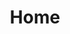 ---
title: "Home"
layout: splash
permalink: /home/
header:
  overlay_color: "#000"
  overlay_filter: "0.75"
  overlay_image: /assets/images/new_york.jpeg
  actions:
    - label: "Download"
      url: "#test-link"
excerpt: "Bacon ipsum dolor sit amet salami ham hock ham, hamburger corned beef short ribs kielbasa biltong t-bone drumstick tri-tip tail sirloin pork chop."
---